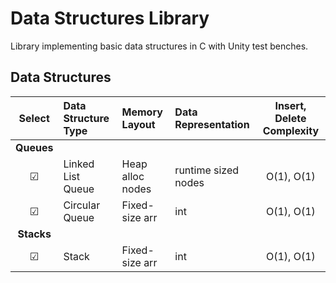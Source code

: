 # Data Structures Library
Library implementing basic data structures in C with Unity test benches.

## Data Structures

| Select          | Data Structure Type | Memory Layout        | Data Representation           | Insert, Delete Complexity      |
|:---------------:|:--------------------|:---------------------|:------------------------------|:------------------------------:|
| **Queues**      |                     |                      |                               |                                |  
| ☑              | Linked List Queue   | Heap alloc nodes     | runtime sized nodes           | O(1), O(1)                     |       
| ☑              | Circular Queue      | Fixed-size arr       | int                           | O(1), O(1)                     |       
| **Stacks**      |                     |                      |                               |                                |       
| ☑              | Stack               | Fixed-size arr       | int                           | O(1), O(1)                     |       
